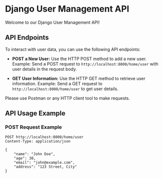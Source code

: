 # Django User Management API

Welcome to our Django User Management API!

## API Endpoints

To interact with user data, you can use the following API endpoints:

- **POST a New User:**
  Use the HTTP POST method to add a new user.
  Example: Send a POST request to `http://localhost:8000/home/user` with user details in the request body.

- **GET User Information:**
  Use the HTTP GET method to retrieve user information.
  Example: Send a GET request to `http://localhost:8000/home/user` to get user details.

Please use Postman or any HTTP client tool to make requests.

## API Usage Example

### POST Request Example

```http
POST http://localhost:8000/home/user
Content-Type: application/json

{
    "name": "John Doe",
    "age": 30,
    "email": "john@example.com",
    "address": "123 Street, City"
}

